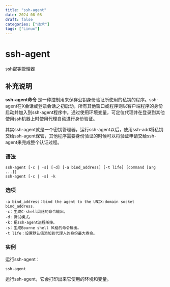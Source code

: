 ```yaml
---
title: "ssh-agent"
date: 2024-08-08
draft: false
categories: ["技术"]
tags: ["Linux"]
---
```

ssh-agent
===

ssh密钥管理器

## 补充说明

**ssh-agent命令** 是一种控制用来保存公钥身份验证所使用的私钥的程序。ssh-agent在X会话或登录会话之初启动，所有其他窗口或程序则以客户端程序的身份启动并加入到ssh-agent程序中。通过使用环境变量，可定位代理并在登录到其他使用ssh机器上时使用代理自动进行身份验证。

其实ssh-agent就是一个密钥管理器，运行ssh-agent以后，使用ssh-add将私钥交给ssh-agent保管，其他程序需要身份验证的时候可以将验证申请交给ssh-agent来完成整个认证过程。

###  语法

```shell
ssh-agent [-c | -s] [-d] [-a bind_address] [-t life] [command [arg ...]]
ssh-agent [-c | -s] -k
```

###  选项

```shell
-a bind_address：bind the agent to the UNIX-domain socket bind_address.
-c：生成C-shell风格的命令输出。
-d：调试模式。
-k：把ssh-agent进程杀掉。
-s：生成Bourne shell 风格的命令输出。
-t life：设置默认值添加到代理人的身份最大寿命。
```

###  实例

运行ssh-agent：

```shell
ssh-agent
```

运行ssh-agent，它会打印出来它使用的环境和变量。


